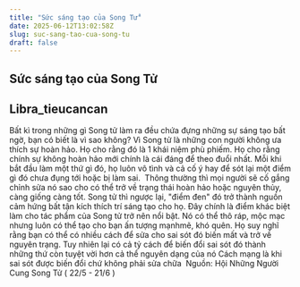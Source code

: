 ```yaml
---
title: "Sức sáng tạo của Song Tử"
date: 2025-06-12T13:02:58Z
slug: suc-sang-tao-cua-song-tu
draft: false
---
```


## Sức sáng tạo của Song Tử

## Libra_tieucancan

Bất kì trong những gì Song tử làm ra đều chứa đựng những sự sáng tạo bất ngờ, bạn có biết là vì sao không? Vì Song tử là những con người không ưa thích sự hoàn hảo. Họ cho rằng đó là 1 khái niệm phù phiếm. Họ cho rằng chính sự không hoàn hảo mới chính là cái đáng để theo đuổi nhất. Mỗi khi bắt đầu làm một thứ gì đó, họ luôn vô tình và cả cố ý hay để sót lại một điểm gì đó chưa đụng tới hoặc bị làm sai. ​ ​Thông thường thì mọi người sẽ cố gắng chỉnh sửa nó sao cho có thể trở về trạng thái hoàn hảo hoặc nguyên thủy, càng giống càng tốt. Song tử thì ngược lại, "điểm đen" đó trở thành nguồn cảm hứng bất tận kích thích trí sáng tạo cho họ. Đây chính là điểm khác biệt làm cho tác phẩm của Song tử trở nên nổi bật. Nó có thể thô ráp, mộc mạc nhưng luôn có thể tạo cho bạn ấn tượng mạnhmẽ, khó quên. Họ suy nghĩ rằng bạn có thể có nhiều cách để sửa cho sai sót đó biến mất và trở về nguyên trạng. Tuy nhiên lại có cả tỷ cách để biến đổi sai sót đó thành những thứ còn tuyệt vời hơn cả thể nguyên dạng của nó  Cách mạng là khi sai sót được biến đổi chứ không phải sửa chữa ​ ​Nguồn: Hội Những Người Cung Song Tử ( 22/5 - 21/6 )